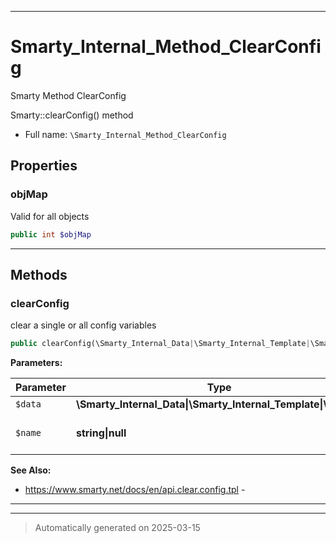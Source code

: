 ***

# Smarty_Internal_Method_ClearConfig

Smarty Method ClearConfig

Smarty::clearConfig() method

* Full name: `\Smarty_Internal_Method_ClearConfig`



## Properties


### objMap

Valid for all objects

```php
public int $objMap
```






***

## Methods


### clearConfig

clear a single or all config variables

```php
public clearConfig(\Smarty_Internal_Data|\Smarty_Internal_Template|\Smarty $data, string|null $name = null): \Smarty_Internal_Data|\Smarty_Internal_Template|\Smarty
```








**Parameters:**

| Parameter | Type | Description |
|-----------|------|-------------|
| `$data` | **\Smarty_Internal_Data&#124;\Smarty_Internal_Template&#124;\Smarty** |  |
| `$name` | **string&#124;null** | variable name or null |





**See Also:**

* https://www.smarty.net/docs/en/api.clear.config.tpl - 

***


***
> Automatically generated on 2025-03-15
